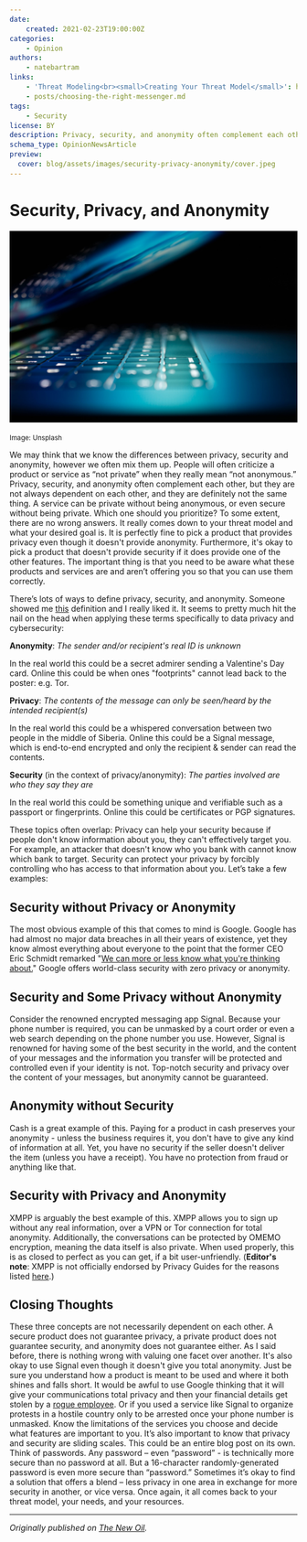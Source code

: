 ```yaml
---
date:
    created: 2021-02-23T19:00:00Z
categories:
    - Opinion
authors:
    - natebartram
links:
    - 'Threat Modeling<br><small>Creating Your Threat Model</small>': https://www.privacyguides.org/basics/threat-modeling/
    - posts/choosing-the-right-messenger.md
tags:
    - Security
license: BY
description: Privacy, security, and anonymity often complement each other, but they are not always dependent on each other, and they are definitely not the same thing.
schema_type: OpinionNewsArticle
preview:
  cover: blog/assets/images/security-privacy-anonymity/cover.jpeg
---
```

# Security, Privacy, and Anonymity

![](../assets/images/security-privacy-anonymity/cover.jpeg)

<small aria-hidden="true">Image: Unsplash</small>

We may think that we know the differences between privacy, security and anonymity, however we often mix them up. People will often criticize a product or service as “not private” when they really mean “not anonymous.” Privacy, security, and anonymity often complement each other, but they are not always dependent on each other, and they are definitely not the same thing. A service can be private without being anonymous, or even secure without being private. Which one should you prioritize?<!-- more --> To some extent, there are no wrong answers. It really comes down to your threat model and what your desired goal is. It is perfectly fine to pick a product that provides privacy even though it doesn't provide anonymity. Furthermore, it's okay to pick a product that doesn't provide security if it does provide one of the other features. The important thing is that you need to be aware what these products and services are and aren’t offering you so that you can use them correctly.

There’s lots of ways to define privacy, security, and anonymity. Someone showed me [this](https://code.privacyguides.dev/privacyguides/privacytools.io/issues/1760#issuecomment-10452) definition and I really liked it. It seems to pretty much hit the nail on the head when applying these terms specifically to data privacy and cybersecurity:

**Anonymity**: *The sender and/or recipient's real ID is unknown*

In the real world this could be a secret admirer sending a Valentine's Day card. Online this could be when ones "footprints" cannot lead back to the poster: e.g. Tor.

**Privacy**: *The contents of the message can only be seen/heard by the intended recipient(s)*

In the real world this could be a whispered conversation between two people in the middle of Siberia. Online this could be a Signal message, which is end-to-end encrypted and only the recipient & sender can read the contents.

**Security** (in the context of privacy/anonymity): *The parties involved are who they say they are*

In the real world this could be something unique and verifiable such as a passport or fingerprints. Online this could be certificates or PGP signatures.

These topics often overlap: Privacy can help your security because if people don't know information about you, they can't effectively target you. For example, an attacker that doesn't know who you bank with cannot know which bank to target. Security can protect your privacy by forcibly controlling who has access to that information about you. Let’s take a few examples:

## Security without Privacy or Anonymity

The most obvious example of this that comes to mind is Google. Google has had almost no major data breaches in all their years of existence, yet they know almost everything about everyone to the point that the former CEO Eric Schmidt remarked "[We can more or less know what you're thinking about.](https://web.archive.org/web/20210729190743/https://www.zdnet.com/article/google-even-knows-what-youre-thinking/)" Google offers world-class security with zero privacy or anonymity.

## Security and Some Privacy without Anonymity

Consider the renowned encrypted messaging app Signal. Because your phone number is required, you can be unmasked by a court order or even a web search depending on the phone number you use. However, Signal is renowned for having some of the best security in the world, and the content of your messages and the information you transfer will be protected and controlled even if your identity is not. Top-notch security and privacy over the content of your messages, but anonymity cannot be guaranteed.

## Anonymity without Security

Cash is a great example of this. Paying for a product in cash preserves your anonymity - unless the business requires it, you don't have to give any kind of information at all. Yet, you have no security if the seller doesn't deliver the item (unless you have a receipt). You have no protection from fraud or anything like that.

## Security with Privacy and Anonymity

XMPP is arguably the best example of this. XMPP allows you to sign up without any real information, over a VPN or Tor connection for total anonymity. Additionally, the conversations can be protected by OMEMO encryption, meaning the data itself is also private. When used properly, this is as closed to perfect as you can get, if a bit user-unfriendly. (**Editor's note**: XMPP is not officially endorsed by Privacy Guides for the reasons listed [here](https://code.privacyguides.dev/privacyguides/privacytools.io/issues/1854).)

## Closing Thoughts

These three concepts are not necessarily dependent on each other. A secure product does not guarantee privacy, a private product does not guarantee security, and anonymity does not guarantee either. As I said before, there is nothing wrong with valuing one facet over another.  It's also okay to use Signal even though it doesn't give you total anonymity. Just be sure you understand how a product is meant to be used and where it both shines and falls short. It would be awful to use Google thinking that it will give your communications total privacy and then your financial details get stolen by a [rogue employee](https://web.archive.org/web/20210729190743/https://nypost.com/2020/09/23/shopify-says-rogue-employees-may-have-stolen-customer-data/). Or if you used a service like Signal to organize protests in a hostile country only to be arrested once your phone number is unmasked. Know the limitations of the services you choose and decide what features are important to you. It’s also important to know that privacy and security are sliding scales. This could be an entire blog post on its own. Think of passwords. Any password – even “password” - is technically more secure than no password at all. But a 16-character randomly-generated password is even more secure than “password.” Sometimes it’s okay to find a solution that offers a blend – less privacy in one area in exchange for more security in another, or vice versa. Once again, it all comes back to your threat model, your needs, and your resources.

---

*Originally published on [The New Oil](https://web.archive.org/web/20210729190743/https://thenewoil.xyz/privsecanon.html).*
